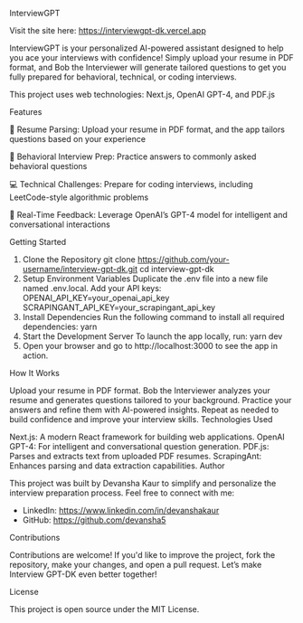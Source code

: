 InterviewGPT

Visit the site here: https://interviewgpt-dk.vercel.app


InterviewGPT is your personalized AI-powered assistant designed to help you ace your interviews with confidence! Simply upload your resume in PDF format, and Bob the Interviewer will generate tailored questions to get you fully prepared for behavioral, technical, or coding interviews.

This project uses web technologies: Next.js, OpenAI GPT-4, and PDF.js 



Features

📝 Resume Parsing: Upload your resume in PDF format, and the app tailors questions based on your experience

🎯 Behavioral Interview Prep: Practice answers to commonly asked behavioral questions

💻 Technical Challenges: Prepare for coding interviews, including LeetCode-style algorithmic problems

🚀 Real-Time Feedback: Leverage OpenAI’s GPT-4 model for intelligent and conversational interactions

Getting Started

1. Clone the Repository
git clone https://github.com/your-username/interview-gpt-dk.git
cd interview-gpt-dk
2. Setup Environment Variables
Duplicate the .env file into a new file named .env.local.
Add your API keys:
OPENAI_API_KEY=your_openai_api_key
SCRAPINGANT_API_KEY=your_scrapingant_api_key
3. Install Dependencies
Run the following command to install all required dependencies:
yarn
4. Start the Development Server
To launch the app locally, run:
yarn dev
5. Open your browser and go to http://localhost:3000 to see the app in action.

How It Works

Upload your resume in PDF format.
Bob the Interviewer analyzes your resume and generates questions tailored to your background.
Practice your answers and refine them with AI-powered insights.
Repeat as needed to build confidence and improve your interview skills.
Technologies Used

Next.js: A modern React framework for building web applications.
OpenAI GPT-4: For intelligent and conversational question generation.
PDF.js: Parses and extracts text from uploaded PDF resumes.
ScrapingAnt: Enhances parsing and data extraction capabilities.
Author

This project was built by Devansha Kaur to simplify and personalize the interview preparation process. Feel free to connect with me:

- LinkedIn: https://www.linkedin.com/in/devanshakaur
- GitHub: https://github.com/devansha5

Contributions

Contributions are welcome! If you'd like to improve the project, fork the repository, make your changes, and open a pull request. Let’s make Interview GPT-DK even better together!

License

This project is open source under the MIT License.
